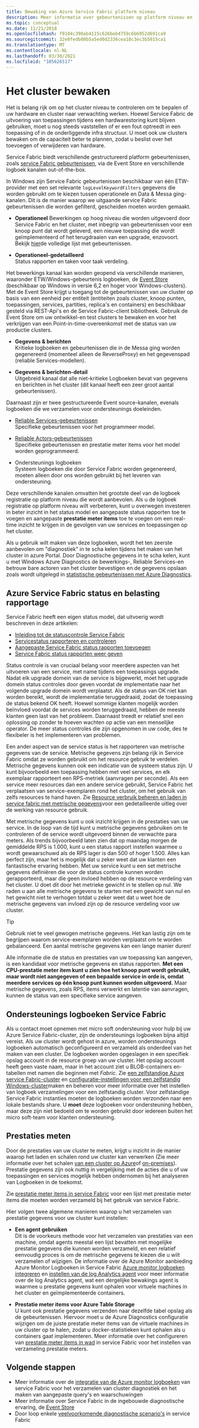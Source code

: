```yaml
---
title: Bewaking van Azure Service Fabric platform niveau
description: Meer informatie over gebeurtenissen op platform niveau en logboeken die worden gebruikt voor het bewaken en diagnosticeren van Azure Service Fabric-clusters.
ms.topic: conceptual
ms.date: 11/21/2018
ms.openlocfilehash: f9104c390ab4115c626beb4759c6b6952d691ca9
ms.sourcegitcommit: 32e0fedb80b5a5ed0d2336cea18c3ec3b5015ca1
ms.translationtype: MT
ms.contentlocale: nl-NL
ms.lasthandoff: 03/30/2021
ms.locfileid: "105626517"
---
```

# <a name="monitoring-the-cluster"></a>Het cluster bewaken

Het is belang rijk om op het cluster niveau te controleren om te bepalen of uw hardware en cluster naar verwachting werken. Hoewel Service Fabric de uitvoering van toepassingen tijdens een hardwarestoring kunt blijven gebruiken, moet u nog steeds vaststellen of er een fout optreedt in een toepassing of in de onderliggende infra structuur. U moet ook uw clusters bewaken om de capaciteit beter te plannen, zodat u beslist over het toevoegen of verwijderen van hardware.

Service Fabric biedt verschillende gestructureerd platform gebeurtenissen, zoals [service Fabric gebeurtenissen](service-fabric-diagnostics-events.md), via de Event Store en verschillende logboek kanalen out-of-the-box. 

In Windows zijn Service Fabric gebeurtenissen beschikbaar van één ETW-provider met een set relevante `logLevelKeywordFilters` gegevens die worden gebruikt om te kiezen tussen operationele en Data & Messa ging-kanalen. Dit is de manier waarop we uitgaande service Fabric gebeurtenissen die worden gefilterd, gescheiden moeten worden gemaakt.

* **Operationeel** Bewerkingen op hoog niveau die worden uitgevoerd door Service Fabric en het cluster, met inbegrip van gebeurtenissen voor een knoop punt dat wordt geleverd, een nieuwe toepassing die wordt geïmplementeerd of het terugdraaien van een upgrade, enzovoort. Bekijk [hier](service-fabric-diagnostics-event-generation-operational.md)de volledige lijst met gebeurtenissen.  

* **Operationeel-gedetailleerd**  
Status rapporten en taken voor taak verdeling.

Het bewerkings kanaal kan worden geopend via verschillende manieren, waaronder ETW/Windows-gebeurtenis logboeken, de [Event Store](service-fabric-diagnostics-eventstore.md) (beschikbaar op Windows in versie 6,2 en hoger voor Windows-clusters). Met de Event Store krijgt u toegang tot de gebeurtenissen van uw cluster op basis van een eenheid per entiteit (entiteiten zoals cluster, knoop punten, toepassingen, services, partities, replica's en containers) en beschikbaar gesteld via REST-Api's en de Service Fabric-client bibliotheek. Gebruik de Event Store om uw ontwikkel-en test clusters te bewaken en voor het verkrijgen van een Point-in-time-overeenkomst met de status van uw productie clusters.

* **Gegevens & berichten**  
Kritieke logboeken en gebeurtenissen die in de Messa ging worden gegenereerd (momenteel alleen de ReverseProxy) en het gegevenspad (reliable Services-modellen).

* **Gegevens & berichten-detail**  
Uitgebreid kanaal dat alle niet-kritieke Logboeken bevat van gegevens en berichten in het cluster (dit kanaal heeft een zeer groot aantal gebeurtenissen).

Daarnaast zijn er twee gestructureerde Event source-kanalen, evenals logboeken die we verzamelen voor ondersteunings doeleinden.

* [Reliable Services-gebeurtenissen](service-fabric-reliable-services-diagnostics.md)  
Specifieke gebeurtenissen voor het programmeer model.

* [Reliable Actors-gebeurtenissen](service-fabric-reliable-actors-diagnostics.md)  
Specifieke gebeurtenissen en prestatie meter items voor het model worden geprogrammeerd.

* Ondersteunings logboeken  
Systeem logboeken die door Service Fabric worden gegenereerd, moeten alleen door ons worden gebruikt bij het leveren van ondersteuning.

Deze verschillende kanalen omvatten het grootste deel van de logboek registratie op platform niveau die wordt aanbevolen. Als u de logboek registratie op platform niveau wilt verbeteren, kunt u overwegen investeren in beter inzicht in het status model en aangepaste status rapporten toe te voegen en aangepaste **prestatie meter items** toe te voegen om een real-time inzicht te krijgen in de gevolgen van uw services en toepassingen op het cluster.

Als u gebruik wilt maken van deze logboeken, wordt het ten zeerste aanbevolen om "diagnostiek" in te scha kelen tijdens het maken van het cluster in azure Portal. Door Diagnostische gegevens in te scha kelen, kunt u met Windows Azure Diagnostics de bewerkings-, Reliable Services-en betrouw bare actoren van het cluster bevestigen en de gegevens opslaan zoals wordt uitgelegd in [statistische gebeurtenissen met Azure Diagnostics](service-fabric-diagnostics-event-aggregation-wad.md).

## <a name="azure-service-fabric-health-and-load-reporting"></a>Azure Service Fabric status en belasting rapportage

Service Fabric heeft een eigen status model, dat uitvoerig wordt beschreven in deze artikelen:

- [Inleiding tot de statuscontrole Service Fabric](service-fabric-health-introduction.md)
- [Servicestatus rapporteren en controleren](service-fabric-diagnostics-how-to-report-and-check-service-health.md)
- [Aangepaste Service Fabric status rapporten toevoegen](service-fabric-report-health.md)
- [Service Fabric status rapporten weer geven](service-fabric-view-entities-aggregated-health.md)

Status controle is van cruciaal belang voor meerdere aspecten van het uitvoeren van een service, met name tijdens een toepassings upgrade. Nadat elk upgrade domein van de service is bijgewerkt, moet het upgrade domein status controles door geven voordat de implementatie naar het volgende upgrade domein wordt verplaatst. Als de status van OK niet kan worden bereikt, wordt de implementatie teruggedraaid, zodat de toepassing de status bekend OK heeft. Hoewel sommige klanten mogelijk worden beïnvloed voordat de services worden teruggedraaid, hebben de meeste klanten geen last van het probleem. Daarnaast treedt er relatief snel een oplossing op zonder te hoeven wachten op actie van een menselijke operator. De meer status controles die zijn opgenomen in uw code, des te flexibeler is het implementeren van problemen.

Een ander aspect van de service status is het rapporteren van metrische gegevens van de service. Metrische gegevens zijn belang rijk in Service Fabric omdat ze worden gebruikt om het resource gebruik te verdelen. Metrische gegevens kunnen ook een indicatie van de systeem status zijn. U kunt bijvoorbeeld een toepassing hebben met veel services, en elk exemplaar rapporteert een RPS-metriek (aanvragen per seconde). Als een service meer resources dan een andere service gebruikt, Service Fabric het verplaatsen van service-exemplaren rond het cluster, om het gebruik van zelfs resources te hand haven. Zie [Resource verbruik beheren en laden in service fabric met metrische gegevens](service-fabric-cluster-resource-manager-metrics.md)voor een gedetailleerde uitleg over de werking van resource gebruik.

Met metrische gegevens kunt u ook inzicht krijgen in de prestaties van uw service. In de loop van de tijd kunt u metrische gegevens gebruiken om te controleren of de service wordt uitgevoerd binnen de verwachte para meters. Als trends bijvoorbeeld laten zien dat op maandag morgen de gemiddelde RPS is 1.000, kunt u een status rapport instellen waarmee u wordt gewaarschuwd als de RPS lager is dan 500 of hoger 1.500. Alles kan perfect zijn, maar het is mogelijk dat u zeker weet dat uw klanten een fantastische ervaring hebben. Met uw service kunt u een set metrische gegevens definiëren die voor de status controle kunnen worden gerapporteerd, maar die geen invloed hebben op de resource verdeling van het cluster. U doet dit door het metrieke gewicht in te stellen op nul. We raden u aan alle metrische gegevens te starten met een gewicht van nul en het gewicht niet te verhogen totdat u zeker weet dat u weet hoe de metrische gegevens van invloed zijn op de resource verdeling voor uw cluster.

> [!TIP]
> Gebruik niet te veel gewogen metrische gegevens. Het kan lastig zijn om te begrijpen waarom service-exemplaren worden verplaatst om te worden gebalanceerd. Een aantal metrische gegevens kan een lange manier duren!

Alle informatie die de status en prestaties van uw toepassing kan aangeven, is een kandidaat voor metrische gegevens en status rapporten. **Met een CPU-prestatie meter item kunt u zien hoe het knoop punt wordt gebruikt, maar wordt niet aangegeven of een bepaalde service in orde is, omdat meerdere services op één knoop punt kunnen worden uitgevoerd.** Maar metrische gegevens, zoals RPS, items verwerkt en latentie van aanvragen, kunnen de status van een specifieke service aangeven.

## <a name="service-fabric-support-logs"></a>Ondersteunings logboeken Service Fabric

Als u contact moet opnemen met micro soft ondersteuning voor hulp bij uw Azure Service Fabric-cluster, zijn de ondersteunings logboeken bijna altijd vereist. Als uw cluster wordt gehost in azure, worden ondersteunings logboeken automatisch geconfigureerd en verzameld als onderdeel van het maken van een cluster. De logboeken worden opgeslagen in een specifiek opslag account in de resource groep van uw cluster. Het opslag account heeft geen vaste naam, maar in het account ziet u BLOB-containers en-tabellen met namen die beginnen met *Fabric*. Zie [een zelfstandige Azure service Fabric-cluster](service-fabric-cluster-creation-for-windows-server.md) en [configuratie-instellingen voor een zelfstandig Windows-cluster](service-fabric-cluster-manifest.md)maken en beheren voor meer informatie over het instellen van logboek verzamelingen voor een zelfstandig cluster. Voor zelfstandige Service Fabric instanties moeten de logboeken worden verzonden naar een lokale bestands share. U **moet** deze logboeken voor ondersteuning hebben, maar deze zijn niet bedoeld om te worden gebruikt door iedereen buiten het micro soft-team voor klanten ondersteuning.

## <a name="measuring-performance"></a>Prestaties meten

Door de prestaties van uw cluster te meten, krijgt u inzicht in de manier waarop het laden en schalen rond uw cluster kan verwerken (Zie meer informatie over het schalen [van een cluster op Azure](service-fabric-cluster-scale-in-out.md)of [on-premises](service-fabric-cluster-windows-server-add-remove-nodes.md)). Prestatie gegevens zijn ook nuttig in vergelijking met de acties die u of uw toepassingen en services mogelijk hebben ondernomen bij het analyseren van Logboeken in de toekomst. 

Zie [prestatie meter items in service Fabric](service-fabric-diagnostics-event-generation-perf.md) voor een lijst met prestatie meter items die moeten worden verzameld bij het gebruik van service Fabric.

Hier volgen twee algemene manieren waarop u het verzamelen van prestatie gegevens voor uw cluster kunt instellen:

* **Een agent gebruiken**  
Dit is de voorkeurs methode voor het verzamelen van prestaties van een machine, omdat agents meestal een lijst bevatten met mogelijke prestatie gegevens die kunnen worden verzameld, en een relatief eenvoudig proces is om de metrische gegevens te kiezen die u wilt verzamelen of wijzigen. De informatie over de Azure Monitor aanbieding Azure Monitor Logboeken in Service Fabric [Azure monitor logboeken integreren](service-fabric-diagnostics-event-analysis-oms.md) en [instellen van de log Analytics agent](../azure-monitor/agents/agent-windows.md) voor meer informatie over de log Analytics agent, wat een dergelijke bewakings agent is waarmee u prestatie gegevens kunt ophalen voor virtuele machines in het cluster en geïmplementeerde containers.

* **Prestatie meter items voor Azure Table Storage**  
U kunt ook prestatie gegevens verzenden naar dezelfde tabel opslag als de gebeurtenissen. Hiervoor moet u de Azure Diagnostics configuratie wijzigen om de juiste prestatie meter items van de virtuele machines in uw cluster op te halen, zodat u docker-statistieken kunt ophalen als u containers gaat implementeren. Meer informatie over het configureren van [prestatie meter items in wad](service-fabric-diagnostics-event-aggregation-wad.md) in service Fabric voor het instellen van verzameling prestatie meters.

## <a name="next-steps"></a>Volgende stappen

* Meer informatie over de [integratie van de Azure monitor logboeken](service-fabric-diagnostics-event-analysis-oms.md) van service Fabric voor het verzamelen van cluster diagnostiek en het maken van aangepaste query's en waarschuwingen
* Meer informatie over Service Fabric in de ingebouwde diagnostische ervaring, de [Event Store](service-fabric-diagnostics-eventstore.md)
* Door loop enkele [veelvoorkomende diagnostische scenario's](service-fabric-diagnostics-common-scenarios.md) in service Fabric
